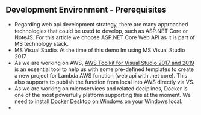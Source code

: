 ## Development Environment - Prerequisites
- Regarding web api development strategy, there are many approached technologies that could be used to develop, such as ASP.NET Core or NoteJS. For this article we choose ASP.NET Core Web API as it is part of MS technology stack.
- MS Visual Studio. At the time of this demo Im using MS Visual Studio 2017.
- As we are working on AWS, [AWS Toolkit for Visual Studio 2017 and 2019](https://marketplace.visualstudio.com/items?itemName=AmazonWebServices.AWSToolkitforVisualStudio2017) is an essential tool to help us with some pre-defined templates to create a new project for Lambda AWS function (web api with .net core). This also supports to publish the function from local into AWS directly via VS.
- As we are working on microservices and related deciplines, Docker is one of the most powerfully platform supporting this at the moment. We need to install [Docker Desktop on Windows](https://docs.docker.com/docker-for-windows/install/) on your Windows local.
- 
